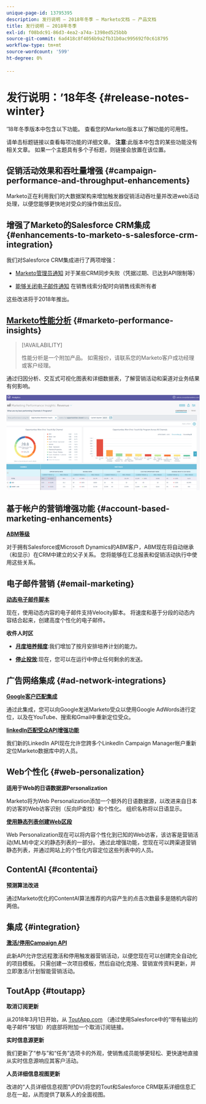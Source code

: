 ```yaml
---
unique-page-id: 13795395
description: 发行说明 — 2018年冬季 — Marketo文档 — 产品文档
title: 发行说明 — 2018年冬季
exl-id: f08bdc91-86d3-4ea2-a74a-1398ed525bbb
source-git-commit: 6ad418c8f4056b9a2fb31b0ac995692f0c618795
workflow-type: tm+mt
source-wordcount: '599'
ht-degree: 0%

---
```


# 发行说明：’18年冬 {#release-notes-winter}

’18年冬季版本中包含以下功能。 查看您的Marketo版本以了解功能的可用性。

请单击标题链接以查看每项功能的详细文章。 **注意**:此版本中包含的某些功能没有相关文章。 如果一个主题具有多个子标题，则链接会放置在该位置。

## 促销活动效果和吞吐量增强 {#campaign-performance-and-throughput-enhancements}

Marketo正在利用我们的大数据架构来增加触发器促销活动吞吐量并改进web活动处理，以便您能够更快地对受众的操作做出反应。

## 增强了Marketo的Salesforce CRM集成 {#enhancements-to-marketo-s-salesforce-crm-integration}

我们对Salesforce CRM集成进行了两项增强：

* [Marketo管理员通知](/help/marketo/product-docs/core-marketo-concepts/miscellaneous/understanding-notifications/notification-types.md) 对于某些CRM同步失败（凭据过期、已达到API限制等）

* [能够关闭电子邮件通知](/help/marketo/product-docs/crm-sync/salesforce-sync/setup/optional-steps/turn-off-email-notifications-to-lead-owner.md) 在销售线索分配时向销售线索所有者

这些改进将于2018年推出。

## [Marketo性能分析](/help/marketo/product-docs/reporting/performance-insights/performance-insights-overview.md) {#marketo-performance-insights}

>[!AVAILABILITY]
>
>性能分析是一个附加产品。 如需报价，请联系您的Marketo客户成功经理或客户经理。

通过归因分析、交互式可视化图表和详细数据表，了解营销活动和渠道对业务结果有何影响。

![](assets/image2018-2-5-7-3a55-3a46.png)

## 基于帐户的营销增强功能 {#account-based-marketing-enhancements}

**[ABM等级](/help/marketo/product-docs/target-account-management/target/named-accounts/tam-hierarchies.md)**

对于拥有Salesforce或Microsoft Dynamics的ABM客户，ABM现在将自动继承（和显示）在CRM中建立的父子关系。 您将能够在汇总报表和促销活动执行中使用这些关系。

## 电子邮件营销 {#email-marketing}

**[动态电子邮件脚本](/help/marketo/product-docs/email-marketing/general/using-tokens/create-an-email-script-token.md)**

现在，使用动态内容的电子邮件支持Velocity脚本。 将速度和基于分段的动态内容结合起来，创建高度个性化的电子邮件。

**收件人时区**

* **[月度培养频度](/help/marketo/product-docs/email-marketing/email-programs/email-program-actions/scheduling-with-recipient-time-zone/schedule-email-programs-with-recipient-time-zone.md)**:我们增加了按月安排培养计划的能力。

* **[停止投放](/help/marketo/product-docs/email-marketing/email-programs/email-program-actions/scheduling-with-recipient-time-zone/abort-delivery-of-email-programs-scheduled-with-recipient-time-zone.md)**:现在，您可以在运行中停止任何剩余的发送。

## 广告网络集成 {#ad-network-integrations}

**[Google客户匹配集成](/help/marketo/product-docs/demand-generation/ad-network-integrations/add-google-customer-match-as-a-launchpoint-service.md)**

通过此集成，您可以向Google发送Marketo受众以使用Google AdWords进行定位，以及在YouTube、搜索和Gmail中重新定位受众。

**[linkedIn匹配受众API增强功能](/help/marketo/product-docs/demand-generation/ad-network-integrations/add-linkedin-matched-audiences-as-a-launchpoint-service.md)**

我们新的LinkedIn API现在允许您跨多个LinkedIn Campaign Manager帐户重新定位Marketo数据库中的人员。

## Web个性化 {#web-personalization}

**适用于Web的日语数据源Personalization**

Marketo将为Web Personalization添加一个额外的日语数据源，以改进来自日本的访客的Web访客识别（反向IP查找）和个性化。 组织名称将以日语显示。

**[使用静态列表创建Web区段](/help/marketo/product-docs/web-personalization/using-web-segments/create-a-segment-using-a-static-list.md)**

Web Personalization现在可以将内容个性化到已知的Web访客，该访客是营销活动(MLM)中定义的静态列表的一部分。 通过此增强功能，您现在可以跨渠道营销静态列表，并通过网站上的个性化内容定位这些列表中的人员。

## ContentAI {#contentai}

**预测算法改进**

通过Marketo优化的ContentAI算法推荐的内容产生的点击次数最多是随机内容的两倍。

## 集成 {#integration}

**[激活/停用Campaign API](https://developers.marketo.com/rest-api/assets/smart-campaigns/)**

此新API允许您远程激活和停用触发器营销活动，以便您现在可以创建完全自动化的项目模板。 只需创建一次项目模板，然后自动化克隆、营销宣传资料更新，并立即激活/计划智能营销活动。

## ToutApp {#toutapp}

**取消订阅更新**

从2018年3月1日开始，从 [ToutApp.com](https://ToutApp.com) （通过使用Salesforce中的“带有输出的电子邮件”按钮）的底部将附加一个取消订阅链接。

**实时信息源更新**

我们更新了“参与”和“任务”选项卡的外观，使销售成员能够更轻松、更快速地直接从实时信息源响应其客户活动。

**人员详细信息视图更新**

改进的“人员详细信息视图”(PDV)将您的Tout和Salesforce CRM联系详细信息汇总在一起，从而提供了联系人的全面视图。
